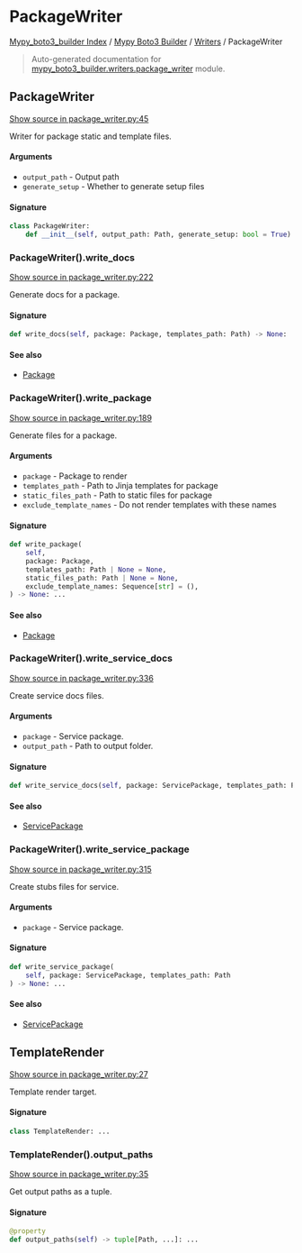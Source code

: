 # PackageWriter

[Mypy_boto3_builder Index](../../README.md#mypy_boto3_builder-index) /
[Mypy Boto3 Builder](../index.md#mypy-boto3-builder) /
[Writers](./index.md#writers) /
PackageWriter

> Auto-generated documentation for [mypy_boto3_builder.writers.package_writer](https://github.com/youtype/mypy_boto3_builder/blob/main/mypy_boto3_builder/writers/package_writer.py) module.

## PackageWriter

[Show source in package_writer.py:45](https://github.com/youtype/mypy_boto3_builder/blob/main/mypy_boto3_builder/writers/package_writer.py#L45)

Writer for package static and template files.

#### Arguments

- `output_path` - Output path
- `generate_setup` - Whether to generate setup files

#### Signature

```python
class PackageWriter:
    def __init__(self, output_path: Path, generate_setup: bool = True) -> None: ...
```

### PackageWriter().write_docs

[Show source in package_writer.py:222](https://github.com/youtype/mypy_boto3_builder/blob/main/mypy_boto3_builder/writers/package_writer.py#L222)

Generate docs for a package.

#### Signature

```python
def write_docs(self, package: Package, templates_path: Path) -> None: ...
```

#### See also

- [Package](../structures/package.md#package)

### PackageWriter().write_package

[Show source in package_writer.py:189](https://github.com/youtype/mypy_boto3_builder/blob/main/mypy_boto3_builder/writers/package_writer.py#L189)

Generate files for a package.

#### Arguments

- `package` - Package to render
- `templates_path` - Path to Jinja templates for package
- `static_files_path` - Path to static files for package
- `exclude_template_names` - Do not render templates with these names

#### Signature

```python
def write_package(
    self,
    package: Package,
    templates_path: Path | None = None,
    static_files_path: Path | None = None,
    exclude_template_names: Sequence[str] = (),
) -> None: ...
```

#### See also

- [Package](../structures/package.md#package)

### PackageWriter().write_service_docs

[Show source in package_writer.py:336](https://github.com/youtype/mypy_boto3_builder/blob/main/mypy_boto3_builder/writers/package_writer.py#L336)

Create service docs files.

#### Arguments

- `package` - Service package.
- `output_path` - Path to output folder.

#### Signature

```python
def write_service_docs(self, package: ServicePackage, templates_path: Path) -> None: ...
```

#### See also

- [ServicePackage](../structures/service_package.md#servicepackage)

### PackageWriter().write_service_package

[Show source in package_writer.py:315](https://github.com/youtype/mypy_boto3_builder/blob/main/mypy_boto3_builder/writers/package_writer.py#L315)

Create stubs files for service.

#### Arguments

- `package` - Service package.

#### Signature

```python
def write_service_package(
    self, package: ServicePackage, templates_path: Path
) -> None: ...
```

#### See also

- [ServicePackage](../structures/service_package.md#servicepackage)



## TemplateRender

[Show source in package_writer.py:27](https://github.com/youtype/mypy_boto3_builder/blob/main/mypy_boto3_builder/writers/package_writer.py#L27)

Template render target.

#### Signature

```python
class TemplateRender: ...
```

### TemplateRender().output_paths

[Show source in package_writer.py:35](https://github.com/youtype/mypy_boto3_builder/blob/main/mypy_boto3_builder/writers/package_writer.py#L35)

Get output paths as a tuple.

#### Signature

```python
@property
def output_paths(self) -> tuple[Path, ...]: ...
```
